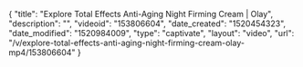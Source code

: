 {
    "title": "Explore Total Effects Anti-Aging Night Firming Cream | Olay",
    "description": "",
    "videoid": "153806604",
    "date_created": "1520454323",
    "date_modified": "1520984009",
    "type": "captivate",
    "layout": "video",
    "url": "\/v\/explore-total-effects-anti-aging-night-firming-cream-olay-mp4\/153806604"
}